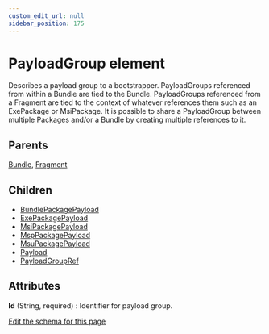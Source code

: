 ```yaml
---
custom_edit_url: null
sidebar_position: 175
---
```

# PayloadGroup element
Describes a payload group to a bootstrapper. PayloadGroups referenced from within a Bundle are tied to the Bundle. PayloadGroups referenced from a Fragment are tied to the context of whatever references them such as an ExePackage or MsiPackage. It is possible to share a PayloadGroup between multiple Packages and/or a Bundle by creating multiple references to it.

## Parents
[Bundle](bundle.md), [Fragment](fragment.md)

## Children
* [BundlePackagePayload](bundlepackagepayload.md) 
* [ExePackagePayload](exepackagepayload.md) 
* [MsiPackagePayload](msipackagepayload.md) 
* [MspPackagePayload](msppackagepayload.md) 
* [MsuPackagePayload](msupackagepayload.md) 
* [Payload](payload.md) 
* [PayloadGroupRef](payloadgroupref.md) 

## Attributes
**Id** (String, required)
  : Identifier for payload group.


[Edit the schema for this page](https://github.com/wixtoolset/web/blob/master/src/xsd4/wix.xsd)